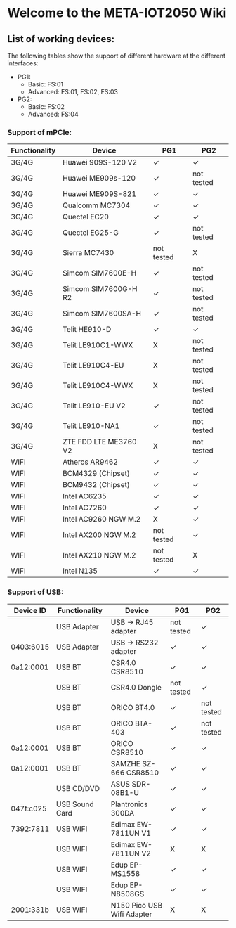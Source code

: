 # **Welcome to the META-IOT2050 Wiki**

## **List of working devices:**

The following tables show the support of different hardware at the different interfaces:

- PG1:
  - Basic: FS:01
  - Advanced: FS:01, FS:02, FS:03
- PG2:
  - Basic: FS:02
  - Advanced: FS:04

### **Support of mPCIe:**

| Functionality | Device                | PG1        | PG2        |
| ------------- | --------------------- | ---------- | ---------- |
| 3G/4G         | Huawei 909S-120 V2    | &#10003;   | &#10003;   |
| 3G/4G         | Huawei ME909s-120     | &#10003;   | not tested |
| 3G/4G         | Huawei ME909S-821     | &#10003;   | &#10003;   |
| 3G/4G         | Qualcomm MC7304       | &#10003;   | &#10003;   |
| 3G/4G         | Quectel EC20          | &#10003;   | &#10003;   |
| 3G/4G         | Quectel EG25-G        | &#10003;   | not tested |
| 3G/4G         | Sierra MC7430         | not tested | X          |
| 3G/4G         | Simcom SIM7600E-H     | &#10003;   | not tested |
| 3G/4G         | Simcom SIM7600G-H R2  | &#10003;   | not tested |
| 3G/4G         | Simcom SIM7600SA-H    | &#10003;   | not tested |
| 3G/4G         | Telit HE910-D         | &#10003;   | &#10003;   |
| 3G/4G         | Telit LE910C1-WWX     | X          | not tested |
| 3G/4G         | Telit LE910C4-EU      | X          | not tested |
| 3G/4G         | Telit LE910C4-WWX     | X          | not tested |
| 3G/4G         | Telit LE910-EU V2     | &#10003;   | not tested |
| 3G/4G         | Telit LE910-NA1       | &#10003;   | not tested |
| 3G/4G         | ZTE FDD LTE ME3760 V2 | X          | not tested |
| WIFI          | Atheros AR9462        | &#10003;   | &#10003;   |
| WIFI          | BCM4329 (Chipset)     | &#10003;   | &#10003;   |
| WIFI          | BCM9432 (Chipset)     | &#10003;   | &#10003;   |
| WIFI          | Intel AC6235          | &#10003;   | &#10003;   |
| WIFI          | Intel AC7260          | &#10003;   | &#10003;   |
| WIFI          | Intel AC9260 NGW M.2  | X          | &#10003;   |
| WIFI          | Intel AX200 NGW M.2   | not tested | &#10003;   |
| WIFI          | Intel AX210 NGW M.2   | not tested | X          |
| WIFI          | Intel N135            | &#10003;   | &#10003;   |

### **Support of USB:**

| Device ID | Functionality  | Device                     | PG1        | PG2        |
| --------- | -------------- | -------------------------- | ---------- | ---------- |
|           | USB Adapter    | USB -> RJ45 adapter        | not tested | &#10003;   |
| 0403:6015 | USB Adapter    | USB -> RS232 adapter       | &#10003;   | &#10003;   |
| 0a12:0001 | USB BT         | CSR4.0 CSR8510             | &#10003;   | &#10003;   |
|           | USB BT         | CSR4.0 Dongle              | not tested | &#10003;   |
|           | USB BT         | ORICO BT4.0                | &#10003;   | not tested |
|           | USB BT         | ORICO BTA-403              | &#10003;   | not tested |
| 0a12:0001 | USB BT         | ORICO CSR8510              | &#10003;   | &#10003;   |
| 0a12:0001 | USB BT         | SAMZHE SZ-666 CSR8510      | &#10003;   | &#10003;   |
|           | USB CD/DVD     | ASUS SDR-08B1-U            | &#10003;   | &#10003;   |
| 047f:c025 | USB Sound Card | Plantronics 300DA          | &#10003;   | &#10003;   |
| 7392:7811 | USB WIFI       | Edimax EW-7811UN V1        | &#10003;   | &#10003;   |
|           | USB WIFI       | Edimax EW-7811UN V2        | X          | X          |
|           | USB WIFI       | Edup EP-MS1558             | &#10003;   | &#10003;   |
|           | USB WIFI       | Edup EP-N8508GS            | &#10003;   | &#10003;   |
| 2001:331b | USB WIFI       | N150 Pico USB Wifi Adapter | X          | X          |
